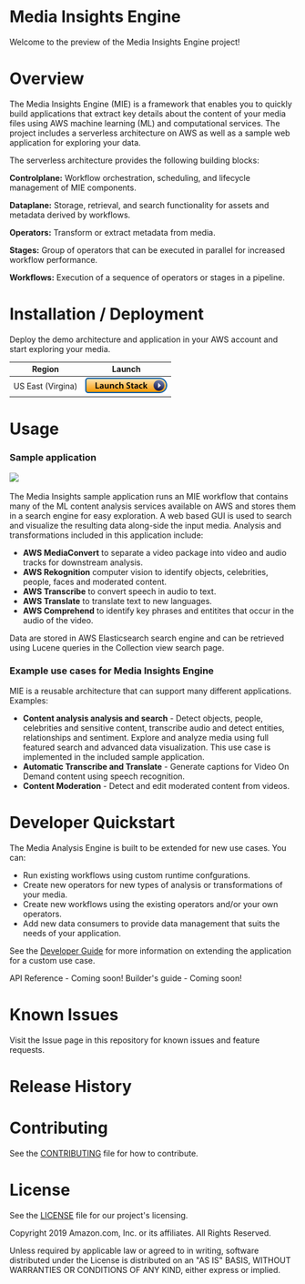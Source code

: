 # Media Insights Engine

Welcome to the preview of the Media Insights Engine project!

# Overview

The Media Insights Engine (MIE) is a framework that enables you to quickly build applications that extract key details about the content of your media files using AWS machine learning (ML) and computational services.  The project includes a serverless architecture on AWS as well as a sample web application for exploring your data.

The serverless architecture provides the following building blocks:


**Controlplane:** Workflow orchestration, scheduling, and lifecycle management of MIE components.

**Dataplane:** Storage, retrieval, and search functionality for assets and metadata derived by workflows.

**Operators:** Transform or extract metadata from media.  

**Stages:** Group of operators that can be executed in parallel for increased workflow performance.

**Workflows:** Execution of a sequence of operators or stages in a pipeline.



# Installation / Deployment
Deploy the demo architecture and application in your AWS account and start exploring your media.

Region| Launch
------|-----
US East (Virgina) | [![Launch in us-east-1](doc/images/launch-stack.png)](https://console.aws.amazon.com/cloudformation/home?region=us-east-1#/stacks/new?stackName=mie&templateURL=https://rodeolabz-us-east-1.s3.amazonaws.com/media-insights-solution/v0.1.0/cf/media-insights-stack.template)
# Usage

###  Sample application

![](doc/images/MIEDemo.gif)

The Media Insights sample application runs an MIE workflow that contains many of the ML content analysis services available on AWS and stores them in a search engine for easy exploration.  A web based GUI is used to search and visualize the resulting data along-side the input media.  Analysis and transformations included in this application include:

* **AWS MediaConvert** to separate a video package into video and audio tracks for downstream analysis.
* **AWS Rekognition** computer vision to identify objects, celebrities, people, faces and moderated content. 
* **AWS Transcribe** to convert speech in audio to text.
* **AWS Translate** to translate text to new languages.
* **AWS Comprehend** to identify key phrases and entitites that occur in the audio of the video.

Data are stored in AWS Elasticsearch search engine and can be retrieved using Lucene queries in the Collection view search page.


### Example use cases for Media Insights Engine
 
MIE is a reusable architecture that can support many different applications.  Examples:
 
* **Content analysis analysis and search** - Detect objects, people, celebrities and sensitive content, transcribe audio and detect entities, relationships and sentiment.  Explore and analyze media using full featured search and advanced data visualization.  This use case is implemented in the included sample application.
* **Automatic Transcribe and Translate** - Generate captions for Video On Demand content using speech recognition.  
* **Content Moderation** - Detect and edit moderated content from videos.

# Developer Quickstart

The Media Analysis Engine is built to be extended for new use cases.  You can:

* Run existing workflows using custom runtime confgurations.
* Create new operators for new types of analysis or transformations of your media.
* Create new workflows using the existing operators and/or your own operators.
* Add new data consumers to provide data management that suits the needs of your application.

See the [Developer Guide](https://github.com/awslabs/aws-media-insights-engine/blob/master/DEVELOPER_QUICK_START) for more information on extending the application for a custom use case.

API Reference - Coming soon!
Builder's guide - Coming soon!

# Known Issues

Visit the Issue page in this repository for known issues and feature requests.

# Release History

# Contributing

See the [CONTRIBUTING](https://github.com/awslabs/aws-media-insights-engine/blob/master/CONTRIBUTING) file for how to contribute.

# License

See the [LICENSE](https://github.com/awslabs/aws-media-insights-engine/blob/master/LICENSE) file for our project's licensing.

Copyright 2019 Amazon.com, Inc. or its affiliates. All Rights Reserved.

Unless required by applicable law or agreed to in writing, software distributed under the License is distributed on an "AS IS" BASIS, WITHOUT WARRANTIES OR CONDITIONS OF ANY KIND, either express or implied. 
